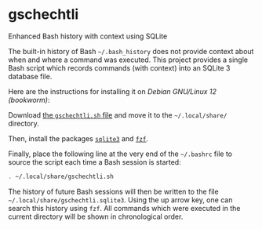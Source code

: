 # gschechtli
Enhanced Bash history with context using SQLite

The built-in history of Bash `~/.bash_history` does not provide context about when and where a command was executed.
This project provides a single Bash script which records commands (with context) into an SQLite 3 database file.

Here are the instructions for installing it on *Debian GNU/Linux 12 (bookworm)*:

Download [the `gschechtli.sh` file](./gschechtli.sh) and move it to the `~/.local/share/` directory.

Then, install the packages [`sqlite3`](https://packages.debian.org/bookworm/sqlite3) and [`fzf`](https://packages.debian.org/bookworm/fzf).

Finally, place the following line at the very end of the `~/.bashrc` file to source the script each time a Bash session is started:
```bash
. ~/.local/share/gschechtli.sh
```

The history of future Bash sessions will then be written to the file `~/.local/share/gschechtli.sqlite3`.
Using the up arrow key, one can search this history using `fzf`.
All commands which were executed in the current directory will be shown in chronological order.
